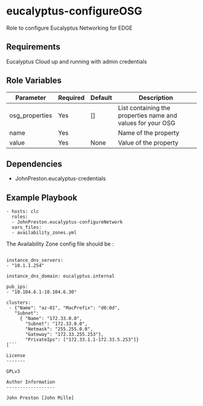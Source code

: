 eucalyptus-configureOSG
=======================

Role to configure Eucalyptus Networking for EDGE

Requirements
------------

Eucalyptus Cloud up and running with admin credentials

Role Variables
--------------

| Parameter | Required | Default | Description
|--- |--- |--- |---
| osg_properties | Yes | [] | List containing the properties name and values for your OSG
| name | Yes | <property name> | Name of the property
| value | Yes | None | Value of the property


Dependencies
------------

- JohnPreston.eucalyptus-credentials

Example Playbook
----------------

```
- hosts: clc
  roles:
  - JohnPreston.eucalyptus-configureNetwork
  vars_files:
  - availability_zones.yml

```

The Availability Zone config file should be :

```

instance_dns_servers:
- "10.1.1.254"

instance_dns_domain: eucalyptus.internal

pub_ips:
- "10.104.6.1-10.104.6.30"

clusters:
 - {"Name": "az-01", "MacPrefix": "d0:0d",
   "Subnet":
     { "Name": "172.33.0.0",
       "Subnet": "172.33.0.0",
       "Netmask": "255.255.0.0",
       "Gateway": "172.33.255.253"},
       "PrivateIps": ["172.33.1.1-172.33.5.253"]}
[```

License
-------

GPLv3

Author Information
------------------

John Preston [John Mille]

